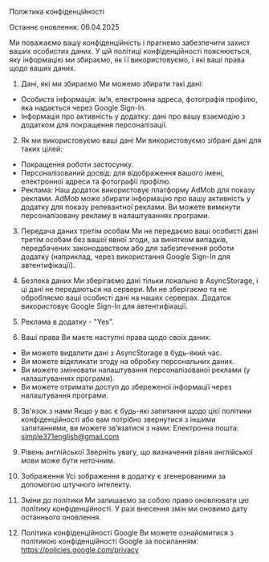 Полжтика конфіденційності

Останнє оновлення: 06.04.2025

Ми поважаємо вашу конфіденційність і прагнемо забезпечити захист ваших особистих даних. У цій політиці конфіденційності пояснюється, яку інформацію ми збираємо, як її використовуємо, і які ваші права щодо ваших даних.

1. Дані, які ми збираємо
Ми можемо збирати такі дані:
- Особиста інформація: ім’я, електронна адреса, фотографія профілю, яка надається через Google Sign-In.
- Інформація про активність у додатку: дані про вашу взаємодію з додатком для покращення персоналізації.

2. Як ми використовуємо ваші дані
Ми використовуємо зібрані дані для таких цілей:
- Покращення роботи застосунку.
- Персоналізований досвід: для відображення вашого імені, електронної адреси та фотографії профілю.
- Реклама: Наш додаток використовує платформу AdMob для показу реклами. AdMob може збирати інформацію про вашу активність у додатку для показу релевантної реклами. Ви можете вимкнути персоналізовану рекламу в налаштуваннях програми.

3. Передача даних третім особам
Ми не передаємо ваші особисті дані третім особам без вашої явної згоди, за винятком випадків, передбачених законодавством або для забезпечення роботи додатку (наприклад, через використання Google Sign-In для автентифікації).

4. Безпека даних
Ми зберігаємо дані тільки локально в AsyncStorage, і ці дані не передаються на сервери. Ми не зберігаємо та не обробляємо ваші особисті дані на наших серверах.
Додаток використовує Google Sign-In для автентифікації.

5. Реклама в додатку - "Yes". 

7. Ваші права
Ви маєте наступні права щодо своїх даних:
- Ви можете видалити дані з AsyncStorage в будь-який час.
- Ви можете відкликати згоду на обробку персональних даних.
- Ви можете змінювати налаштування персоналізованої реклами (у налаштуваннях програми).
- Ви можете отримати доступ до збереженої інформації через налаштування програми.

8. Зв'язок з нами
Якщо у вас є будь-які запитання щодо цієї політики конфіденційності або вам потрібно звернутися з іншими запитаннями, ви можете зв’язатися з нами:
Електронна пошта: simple371english@gmаil.com

9. Рівень англійської
Зверніть увагу, що визначення рівня англійської мови може бути неточним.

10. Зображення
Усі зображення в додатку є згенерованими за допомогою штучного інтелекту.

11. Зміни до політики
Ми залишаємо за собою право оновлювати цю політику конфіденційності. У разі внесення змін ми оновимо дату останнього оновлення.

12. Політика конфіденційності Google
Ви можете ознайомитися з політикою конфіденційності Google за посиланням: https://policies.google.com/privacy

